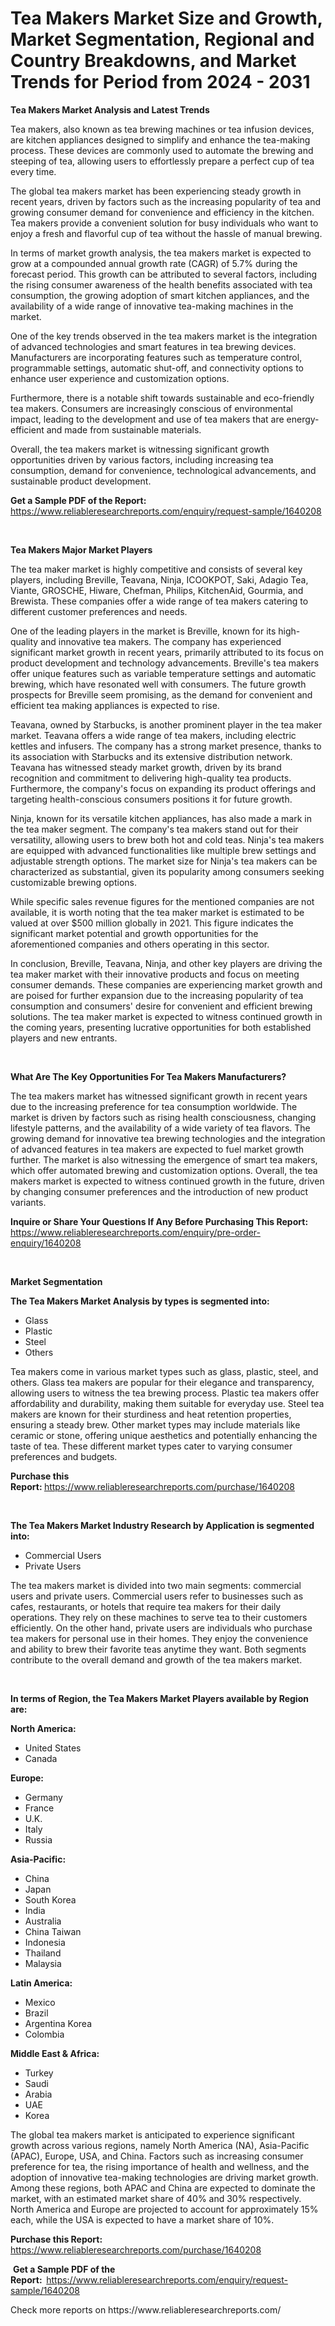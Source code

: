 <p><h1>Tea Makers Market Size and Growth, Market Segmentation, Regional and Country Breakdowns, and Market Trends for Period from 2024 -  2031</h1></p><p><strong>Tea Makers Market Analysis and Latest Trends</strong></p>
<p><p>Tea makers, also known as tea brewing machines or tea infusion devices, are kitchen appliances designed to simplify and enhance the tea-making process. These devices are commonly used to automate the brewing and steeping of tea, allowing users to effortlessly prepare a perfect cup of tea every time.</p><p>The global tea makers market has been experiencing steady growth in recent years, driven by factors such as the increasing popularity of tea and growing consumer demand for convenience and efficiency in the kitchen. Tea makers provide a convenient solution for busy individuals who want to enjoy a fresh and flavorful cup of tea without the hassle of manual brewing.</p><p>In terms of market growth analysis, the tea makers market is expected to grow at a compounded annual growth rate (CAGR) of 5.7% during the forecast period. This growth can be attributed to several factors, including the rising consumer awareness of the health benefits associated with tea consumption, the growing adoption of smart kitchen appliances, and the availability of a wide range of innovative tea-making machines in the market.</p><p>One of the key trends observed in the tea makers market is the integration of advanced technologies and smart features in tea brewing devices. Manufacturers are incorporating features such as temperature control, programmable settings, automatic shut-off, and connectivity options to enhance user experience and customization options.</p><p>Furthermore, there is a notable shift towards sustainable and eco-friendly tea makers. Consumers are increasingly conscious of environmental impact, leading to the development and use of tea makers that are energy-efficient and made from sustainable materials.</p><p>Overall, the tea makers market is witnessing significant growth opportunities driven by various factors, including increasing tea consumption, demand for convenience, technological advancements, and sustainable product development.</p></p>
<p><strong>Get a Sample PDF of the Report:&nbsp;</strong> <a href="https://www.reliableresearchreports.com/enquiry/request-sample/1640208">https://www.reliableresearchreports.com/enquiry/request-sample/1640208</a></p>
<p>&nbsp;</p>
<p><strong>Tea Makers Major Market Players</strong></p>
<p><p>The tea maker market is highly competitive and consists of several key players, including Breville, Teavana, Ninja, ICOOKPOT, Saki, Adagio Tea, Viante, GROSCHE, Hiware, Chefman, Philips, KitchenAid, Gourmia, and Brewista. These companies offer a wide range of tea makers catering to different customer preferences and needs.</p><p>One of the leading players in the market is Breville, known for its high-quality and innovative tea makers. The company has experienced significant market growth in recent years, primarily attributed to its focus on product development and technology advancements. Breville's tea makers offer unique features such as variable temperature settings and automatic brewing, which have resonated well with consumers. The future growth prospects for Breville seem promising, as the demand for convenient and efficient tea making appliances is expected to rise.</p><p>Teavana, owned by Starbucks, is another prominent player in the tea maker market. Teavana offers a wide range of tea makers, including electric kettles and infusers. The company has a strong market presence, thanks to its association with Starbucks and its extensive distribution network. Teavana has witnessed steady market growth, driven by its brand recognition and commitment to delivering high-quality tea products. Furthermore, the company's focus on expanding its product offerings and targeting health-conscious consumers positions it for future growth.</p><p>Ninja, known for its versatile kitchen appliances, has also made a mark in the tea maker segment. The company's tea makers stand out for their versatility, allowing users to brew both hot and cold teas. Ninja's tea makers are equipped with advanced functionalities like multiple brew settings and adjustable strength options. The market size for Ninja's tea makers can be characterized as substantial, given its popularity among consumers seeking customizable brewing options.</p><p>While specific sales revenue figures for the mentioned companies are not available, it is worth noting that the tea maker market is estimated to be valued at over $500 million globally in 2021. This figure indicates the significant market potential and growth opportunities for the aforementioned companies and others operating in this sector.</p><p>In conclusion, Breville, Teavana, Ninja, and other key players are driving the tea maker market with their innovative products and focus on meeting consumer demands. These companies are experiencing market growth and are poised for further expansion due to the increasing popularity of tea consumption and consumers' desire for convenient and efficient brewing solutions. The tea maker market is expected to witness continued growth in the coming years, presenting lucrative opportunities for both established players and new entrants.</p></p>
<p>&nbsp;</p>
<p><strong>What Are The Key Opportunities For Tea Makers Manufacturers?</strong></p>
<p><p>The tea makers market has witnessed significant growth in recent years due to the increasing preference for tea consumption worldwide. The market is driven by factors such as rising health consciousness, changing lifestyle patterns, and the availability of a wide variety of tea flavors. The growing demand for innovative tea brewing technologies and the integration of advanced features in tea makers are expected to fuel market growth further. The market is also witnessing the emergence of smart tea makers, which offer automated brewing and customization options. Overall, the tea makers market is expected to witness continued growth in the future, driven by changing consumer preferences and the introduction of new product variants.</p></p>
<p><strong>Inquire or Share Your Questions If Any Before Purchasing This Report:</strong> <a href="https://www.reliableresearchreports.com/enquiry/pre-order-enquiry/1640208">https://www.reliableresearchreports.com/enquiry/pre-order-enquiry/1640208</a></p>
<p>&nbsp;</p>
<p><strong>Market Segmentation</strong></p>
<p><strong>The Tea Makers Market Analysis by types is segmented into:</strong></p>
<p><ul><li>Glass</li><li>Plastic</li><li>Steel</li><li>Others</li></ul></p>
<p><p>Tea makers come in various market types such as glass, plastic, steel, and others. Glass tea makers are popular for their elegance and transparency, allowing users to witness the tea brewing process. Plastic tea makers offer affordability and durability, making them suitable for everyday use. Steel tea makers are known for their sturdiness and heat retention properties, ensuring a steady brew. Other market types may include materials like ceramic or stone, offering unique aesthetics and potentially enhancing the taste of tea. These different market types cater to varying consumer preferences and budgets.</p></p>
<p><strong>Purchase this Report:&nbsp;</strong><a href="https://www.reliableresearchreports.com/purchase/1640208">https://www.reliableresearchreports.com/purchase/1640208</a></p>
<p>&nbsp;</p>
<p><strong>The Tea Makers Market Industry Research by Application is segmented into:</strong></p>
<p><ul><li>Commercial Users</li><li>Private Users</li></ul></p>
<p><p>The tea makers market is divided into two main segments: commercial users and private users. Commercial users refer to businesses such as cafes, restaurants, or hotels that require tea makers for their daily operations. They rely on these machines to serve tea to their customers efficiently. On the other hand, private users are individuals who purchase tea makers for personal use in their homes. They enjoy the convenience and ability to brew their favorite teas anytime they want. Both segments contribute to the overall demand and growth of the tea makers market.</p></p>
<p>&nbsp;</p>
<p><strong>In terms of Region, the Tea Makers Market Players available by Region are:</strong></p>
<p>
    <p> <strong> North America: </strong>
        <ul>
            <li>United States</li>
            <li>Canada</li>
        </ul>
        </p> 
    <p> <strong> Europe: </strong>
        <ul>
            <li>Germany</li>
            <li>France</li>
            <li>U.K.</li>
            <li>Italy</li>
            <li>Russia</li>
        </ul>
        </p> 
    <p> <strong> Asia-Pacific: </strong>
        <ul>
            <li>China</li>
            <li>Japan</li>
            <li>South Korea</li>
            <li>India</li>
            <li>Australia</li>
            <li>China Taiwan</li>
            <li>Indonesia</li>
            <li>Thailand</li>
            <li>Malaysia</li>
        </ul>
        </p> 
    <p> <strong> Latin America: </strong>
        <ul>
            <li>Mexico</li>
            <li>Brazil</li>
            <li>Argentina Korea</li>
            <li>Colombia</li>
        </ul>
        </p> 
    <p> <strong> Middle East & Africa: </strong>
        <ul>
            <li>Turkey</li>
            <li>Saudi</li>
            <li>Arabia</li>
            <li>UAE</li>
            <li>Korea</li>
        </ul>
    </p>
    </p>
<p><p>The global tea makers market is anticipated to experience significant growth across various regions, namely North America (NA), Asia-Pacific (APAC), Europe, USA, and China. Factors such as increasing consumer preference for tea, the rising importance of health and wellness, and the adoption of innovative tea-making technologies are driving market growth. Among these regions, both APAC and China are expected to dominate the market, with an estimated market share of 40% and 30% respectively. North America and Europe are projected to account for approximately 15% each, while the USA is expected to have a market share of 10%.</p></p>
<p><strong>Purchase this Report: </strong><a href="https://www.reliableresearchreports.com/purchase/1640208">https://www.reliableresearchreports.com/purchase/1640208</a></p>
<p>&nbsp;<strong>Get a Sample PDF of the Report:&nbsp;&nbsp;</strong><a href="https://www.reliableresearchreports.com/enquiry/request-sample/1640208">https://www.reliableresearchreports.com/enquiry/request-sample/1640208</a></p>
<p><strong></strong></p>
<p>Check more reports on https://www.reliableresearchreports.com/</p>